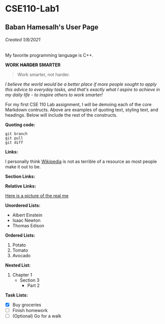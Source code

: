 # CSE110-Lab1
## Baban Hamesalh's User Page
###### Created 1/8/2021

My favorite programming language is C++.

**WORK ~~HARDER~~ SMARTER**

> Work smarter, not harder.

*I believe the world would be a better place if more people sought to apply this advice to everyday tasks, and that's exactly what I aspire to achieve in my daily life - to inspire others to work smarter!*

For my first CSE 110 Lab assignment, I will be demoing each of the core Markdown contructs. Above are examples of quoting text, styling text, and headings. Below will include the rest of the constructs.

**Quoting code:**

```
git branch
git pull
git diff
```

**Links:**

I personally think [Wikipedia](https://en.wikipedia.org/wiki/Main_Page) is not as terrible of a resource as most people make it out to be.

**Section Links:**



**Relative Links:**

[Here is a picture of the real me](bhamesal/bhamesal.github.io/Social.jpg)

**Unordered Lists:**

- Albert Einstein
- Isaac Newton
- Thomas Edison

**Ordered Lists:**

1. Potato
2. Tomato
3. Avocado

**Nested List:**
1. Chapter 1
   - Section 3
     - Part 2

**Task Lists:**

- [X] Buy groceries
- [ ] Finish homework
- [ ] \(Optional) Go for a walk
